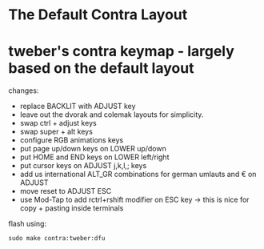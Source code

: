 # The Default Contra Layout

# tweber's contra keymap - largely based on the default layout

changes:

- replace BACKLIT with ADJUST key
- leave out the dvorak and colemak layouts for  simplicity.
- swap ctrl + adjust keys
- swap super + alt keys
- configure RGB animations keys
- put page up/down keys on LOWER up/down
- put HOME and END keys on LOWER left/right
- put cursor keys on ADJUST j,k,l,; keys
- add us international ALT_GR combinations for german umlauts and € on ADJUST
- move reset to ADJUST ESC
- use Mod-Tap to add rctrl+rshift modifier on ESC key
  -> this is nice for copy + pasting inside terminals

flash using:

    sudo make contra:tweber:dfu
